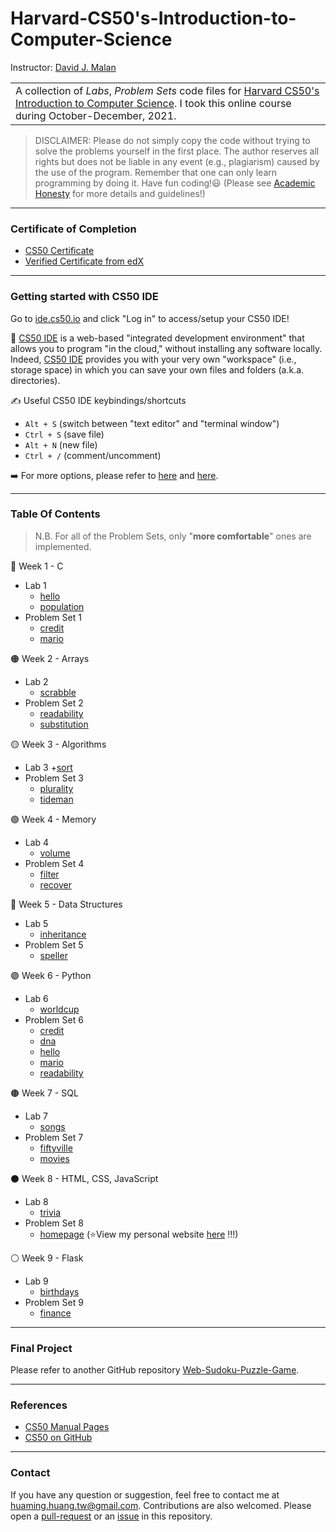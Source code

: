 Harvard-CS50's-Introduction-to-Computer-Science
===============================================

Instructor: [David J. Malan](https://cs.harvard.edu/malan/)

<table>
<tr>
<td>
A collection of <i>Labs</i>, <i>Problem Sets</i> code files for <a href="https://cs50.harvard.edu/x/2021/">Harvard CS50's Introduction to Computer Science</a>.
I took this online course during October-December, 2021.
</td>
</tr>
</table>

> DISCLAIMER: Please do not simply copy the code without trying to solve the problems yourself in the first place. The author reserves all rights but does not be liable in any event (e.g., plagiarism) caused by the use of the program. Remember that one can only learn programming by doing it. Have fun coding!😃 (Please see [Academic Honesty](https://cs50.harvard.edu/x/2021/honesty/) for more details and guidelines!)

---

### Certificate of Completion

- [CS50 Certificate](https://certificates.cs50.io/4ea0f1af-9e1e-4544-a99a-974f84fa02c1.png?size=A4)
- [Verified Certificate from edX]()

---

### Getting started with CS50 IDE
Go to [ide.cs50.io](https://ide.cs50.io/) and click "Log in" to access/setup your CS50 IDE!

📝 [CS50 IDE](https://ide.cs50.io/) is a web-based "integrated development environment" that allows you to program "in the cloud," without installing any software locally. Indeed, [CS50 IDE](https://ide.cs50.io/) provides you with your very own "workspace" (i.e., storage space) in which you can save your own files and folders (a.k.a. directories).

✍️ Useful CS50 IDE keybindings/shortcuts
- `Alt + S` (switch between "text editor" and "terminal window")
- `Ctrl + S` (save file)
- `Alt + N` (new file)
- `Ctrl + /` (comment/uncomment)

➡️ For more options, please refer to [here](https://www.pythonclassroom.com/python-cloud-options/cloud9/cloud9-cheat-sheet) and [here](https://www.reddit.com/r/cs50/comments/9he3rx/what_are_your_favourite_most_useful_cs50_ide/).

---

### Table Of Contents

> N.B. For all of the Problem Sets, only "**more comfortable**" ones are implemented.  

🔴 Week 1 - C  
- Lab 1
	+ [hello](./lab1/hello)
	+ [population](./lab1/population)
- Problem Set 1
	+ [credit](./pset1/credit)
	+ [mario](./pset1/mario)

🟠 Week 2 - Arrays  
- Lab 2
	+ [scrabble](./lab2/scrabble)
- Problem Set 2
	+ [readability](./pset2/readability)
	+ [substitution](./pset2/substitution)

🟡 Week 3 - Algorithms  
- Lab 3
	+[sort](./lab3/sort)
- Problem Set 3
	+ [plurality](./pset3/plurality)
	+ [tideman](./pset3/tideman)

🟢 Week 4 - Memory  
- Lab 4
	+ [volume](./lab4/volume)
- Problem Set 4
	+ [filter](./pset4/filter)
	+ [recover](./pset4/recover)

🔵 Week 5 - Data Structures  
- Lab 5
	+ [inheritance](./lab5/inheritance)
- Problem Set 5
	+ [speller](./pset5/speller)

🟣 Week 6 - Python  
- Lab 6
	+ [worldcup](./lab6/worldcup)
- Problem Set 6
	+ [credit](./pset6/credit)
	+ [dna](./pset6/dna)
	+ [hello](./pset6/hello)
	+ [mario](./pset6/mario)
	+ [readability](./pset6/readability)

🟤 Week 7 - SQL  
- Lab 7
	+ [songs](./lab7/songs)
- Problem Set 7
	+ [fiftyville](./pset7/fiftyville)
	+ [movies](./pset7/movies)

⚫ Week 8 - HTML, CSS, JavaScript  
- Lab 8
	+ [trivia](./lab8/trivia)
- Problem Set 8
	+ [homepage](https://github.com/huaminghuangtw/huaminghuangtw.github.io) (⭐View my personal website [here](https://huaminghuangtw.github.io/) !!!)

⚪ Week 9 - Flask  
- Lab 9
	+ [birthdays](./lab9/birthdays)
- Problem Set 9
	+ [finance](./pset9/finance)

---

### Final Project

Please refer to another GitHub repository [Web-Sudoku-Puzzle-Game](https://github.com/hmhuang0501/Web-Sudoku-Puzzle-Game).

---

### References
- [CS50 Manual Pages](https://manual.cs50.io/)
- [CS50 on GitHub](https://github.com/cs50)

---

### Contact
If you have any question or suggestion, feel free to contact me at huaming.huang.tw@gmail.com. Contributions are also welcomed. Please open a [pull-request](https://github.com/hmhuang0501/Harvard-CS50x-2021/compare) or an [issue](https://github.com/hmhuang0501/Harvard-CS50x-2021/issues/new) in this repository. 

